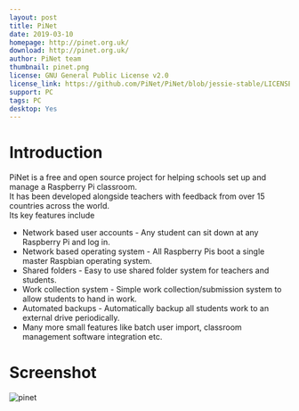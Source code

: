 ```yaml
---
layout: post
title: PiNet
date: 2019-03-10
homepage: http://pinet.org.uk/
download: http://pinet.org.uk/
author: PiNet team
thumbnail: pinet.png
license: GNU General Public License v2.0
license_link: https://github.com/PiNet/PiNet/blob/jessie-stable/LICENSE
support: PC
tags: PC
desktop: Yes
---
```


# Introduction

<p>PiNet is a free and open source project for helping schools set up and manage a Raspberry Pi classroom. <br />
It has been developed alongside teachers with feedback from over 15 countries across the world. <br />
Its key features include</p>
<ul>
<li>Network based user accounts - Any student can sit down at any Raspberry Pi and log in.</li>
<li>Network based operating system - All Raspberry Pis boot a single master Raspbian operating system.</li>
<li>Shared folders - Easy to use shared folder system for teachers and students.</li>
<li>Work collection system - Simple work collection/submission system to allow students to hand in work.</li>
<li>Automated backups - Automatically backup all students work to an external drive periodically.</li>
<li>Many more small features like batch user import, classroom management software integration etc.</li>
</ul>

# Screenshot

![pinet](https://raw.githubusercontent.com/rpisystem/RPiSystem.github.io/master/thumbnails/Screenshot/pinet.jpeg)